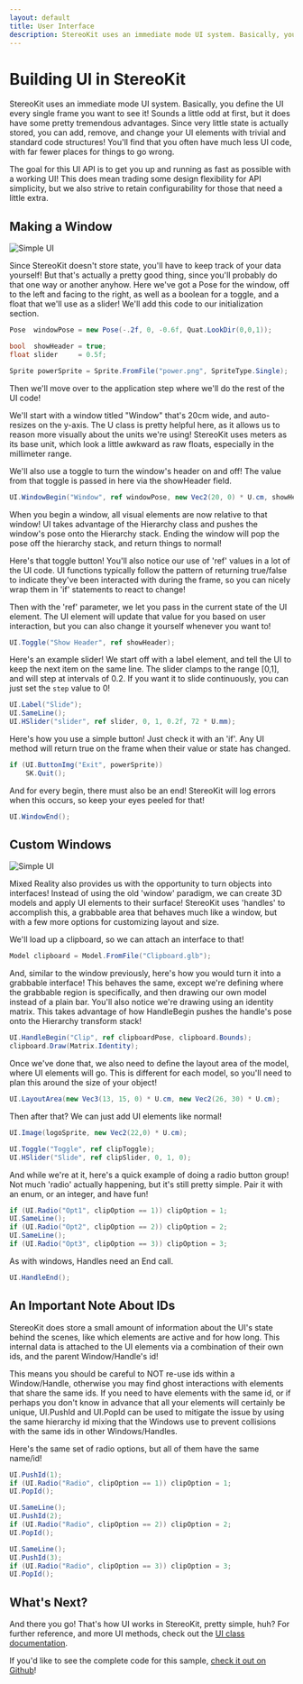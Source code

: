 ```yaml
---
layout: default
title: User Interface
description: StereoKit uses an immediate mode UI system. Basically, you define the UI every single frame you want to see it! Sounds a little odd at first, but it does have some pret...
---
```


# Building UI in StereoKit

StereoKit uses an immediate mode UI system. Basically, you define the UI
every single frame you want to see it! Sounds a little odd at first, but
it does have some pretty tremendous advantages. Since very little state
is actually stored, you can add, remove, and change your UI elements with
trivial and standard code structures! You'll find that you often have
much less UI code, with far fewer places for things to go wrong.

The goal for this UI API is to get you up and running as fast as possible
with a working UI! This does mean trading some design flexibility for API
simplicity, but we also strive to retain configurability for those that
need a little extra.

## Making a Window

![Simple UI]({{site.url}}/img/screenshots/GuideUserInterface.jpg)

Since StereoKit doesn't store state, you'll have to keep track of
your data yourself! But that's actually a pretty good thing, since
you'll probably do that one way or another anyhow. Here we've got a
Pose for the window, off to the left and facing to the right, as well
as a boolean for a toggle, and a float that we'll use as a slider!
We'll add this code to our initialization section.
```csharp
Pose  windowPose = new Pose(-.2f, 0, -0.6f, Quat.LookDir(0,0,1));

bool  showHeader = true;
float slider     = 0.5f;

Sprite powerSprite = Sprite.FromFile("power.png", SpriteType.Single);
```
Then we'll move over to the application step where we'll do the
rest of the UI code!

We'll start with a window titled "Window" that's 20cm wide, and
auto-resizes on the y-axis. The U class is pretty helpful here,
as it allows us to reason more visually about the units we're
using! StereoKit uses meters as its base unit, which look a
little awkward as raw floats, especially in the millimeter range.

We'll also use a toggle to turn the window's header on and off!
The value from that toggle is passed in here via the showHeader
field.

```csharp
UI.WindowBegin("Window", ref windowPose, new Vec2(20, 0) * U.cm, showHeader?UIWin.Normal:UIWin.Body);
```

When you begin a window, all visual elements are now relative to
that window! UI takes advantage of the Hierarchy class and pushes
the window's pose onto the Hierarchy stack. Ending the window
will pop the pose off the hierarchy stack, and return things to
normal!

Here's that toggle button! You'll also notice our use of 'ref'
values in a lot of the UI code. UI functions typically follow the
pattern of returning true/false to indicate they've been
interacted with during the frame, so you can nicely wrap them in
'if' statements to react to change!

Then with the 'ref' parameter, we let you pass in the current
state of the UI element. The UI element will update that value
for you based on user interaction, but you can also change it
yourself whenever you want to!

```csharp
UI.Toggle("Show Header", ref showHeader);
```

Here's an example slider! We start off with a label element, and
tell the UI to keep the next item on the same line. The slider
clamps to the range [0,1], and will step at intervals of 0.2. If
you want it to slide continuously, you can just set the `step`
value to 0!

```csharp
UI.Label("Slide");
UI.SameLine();
UI.HSlider("slider", ref slider, 0, 1, 0.2f, 72 * U.mm);
```

Here's how you use a simple button! Just check it with an 'if'.
Any UI method will return true on the frame when their value or
state has changed.

```csharp
if (UI.ButtonImg("Exit", powerSprite))
	SK.Quit();
```

And for every begin, there must also be an end! StereoKit will
log errors when this occurs, so keep your eyes peeled for that!

```csharp
UI.WindowEnd();
```

## Custom Windows

![Simple UI]({{site.url}}/img/screenshots/GuideUserInterfaceCustom.jpg)

Mixed Reality also provides us with the opportunity to turn
objects into interfaces! Instead of using the old 'window'
paradigm, we can create 3D models and apply UI elements to their
surface! StereoKit uses 'handles' to accomplish this, a grabbable
area that behaves much like a window, but with a few more options
for customizing layout and size.

We'll load up a clipboard, so we can attach an interface to that!

```csharp
Model clipboard = Model.FromFile("Clipboard.glb");
```

And, similar to the window previously, here's how you would turn
it into a grabbable interface! This behaves the same, except
we're defining where the grabbable region is specifically, and
then drawing our own model instead of a plain bar. You'll also
notice we're drawing using an identity matrix. This takes
advantage of how HandleBegin pushes the handle's pose onto the
Hierarchy transform stack!

```csharp
UI.HandleBegin("Clip", ref clipboardPose, clipboard.Bounds);
clipboard.Draw(Matrix.Identity);
```

Once we've done that, we also need to define the layout area of
the model, where UI elements will go. This is different for each
model, so you'll need to plan this around the size of your
object!

```csharp
UI.LayoutArea(new Vec3(13, 15, 0) * U.cm, new Vec2(26, 30) * U.cm);
```

Then after that? We can just add UI elements like normal!

```csharp
UI.Image(logoSprite, new Vec2(22,0) * U.cm);

UI.Toggle("Toggle", ref clipToggle);
UI.HSlider("Slide", ref clipSlider, 0, 1, 0);
```

And while we're at it, here's a quick example of doing a radio
button group! Not much 'radio' actually happening, but it's still
pretty simple. Pair it with an enum, or an integer, and have fun!

```csharp
if (UI.Radio("Opt1", clipOption == 1)) clipOption = 1;
UI.SameLine();
if (UI.Radio("Opt2", clipOption == 2)) clipOption = 2;
UI.SameLine();
if (UI.Radio("Opt3", clipOption == 3)) clipOption = 3;
```

As with windows, Handles need an End call.

```csharp
UI.HandleEnd();
```

## An Important Note About IDs

StereoKit does store a small amount of information about the UI's
state behind the scenes, like which elements are active and for
how long. This internal data is attached to the UI elements via
a combination of their own ids, and the parent Window/Handle's
id!

This means you should be careful to NOT re-use ids within a
Window/Handle, otherwise you may find ghost interactions with
elements that share the same ids. If you need to have elements
with the same id, or if perhaps you don't know in advance that
all your elements will certainly be unique, UI.PushId and
UI.PopId can be used to mitigate the issue by using the same
hierarchy id mixing that the Windows use to prevent collisions
with the same ids in other Windows/Handles.

Here's the same set of radio options, but all of them have the
same name/id!

```csharp
UI.PushId(1);
if (UI.Radio("Radio", clipOption == 1)) clipOption = 1;
UI.PopId();

UI.SameLine();
UI.PushId(2);
if (UI.Radio("Radio", clipOption == 2)) clipOption = 2;
UI.PopId();

UI.SameLine();
UI.PushId(3);
if (UI.Radio("Radio", clipOption == 3)) clipOption = 3;
UI.PopId();
```
## What's Next?

And there you go! That's how UI works in StereoKit, pretty
simple, huh? For further reference, and more UI methods, check
out the [UI class documentation]({{site.url}}/Pages/Reference/UI.html).

If you'd like to see the complete code for this sample,
[check it out on Github](https://github.com/StereoKit/StereoKit/blob/master/Examples/StereoKitTest/Demos/DemoUI.cs)!

